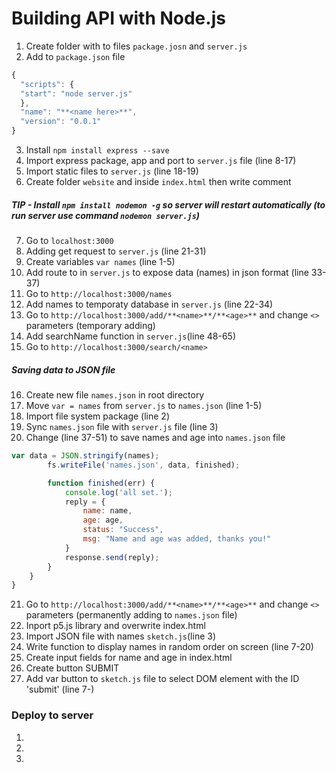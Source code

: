 # Building API with Node.js
1. Create folder with to files `package.josn` and `server.js`
2. Add to `package.json` file
```javascript
{
  "scripts": {
  "start": "node server.js"
  },
  "name": "**<name here>**",
  "version": "0.0.1"
}
```
3. Install `npm install express --save`
4. Import express package, app and port to `server.js` file (line 8-17)
5. Import static files to `server.js` (line 18-19)
6. Create folder `website` and inside `index.html` then write comment
##### TIP - Install `npm install nodemon -g` so server will restart automatically (to run server use command `nodemon server.js`)
7. Go to `localhost:3000`
8. Adding get request to `server.js` (line 21-31)
9. Create variables `var names` (line 1-5)
10. Add route to in `server.js` to expose data (names) in json format (line 33-37)
11. Go to `http://localhost:3000/names`
12. Add names to temporaty database in `server.js` (line 22-34)
13. Go to `http://localhost:3000/add/**<name>**/**<age>**`  and change `<>` parameters (temporary adding)
14. Add searchName function in `server.js`(line 48-65)
15. Go to `http://localhost:3000/search/<name>`
##### Saving data to JSON file
16. Create new file `names.json` in root directory
17. Move `var = names` from `server.js` to `names.json` (line 1-5)
18. Import file system package (line 2)
19. Sync `names.json` file with `server.js` file (line 3)
20. Change (line 37-51) to save names and age into `names.json` file
```javascript
var data = JSON.stringify(names);
        fs.writeFile('names.json', data, finished);

        function finished(err) {
            console.log('all set.');
            reply = {
                name: name,
                age: age,
                status: "Success",
                msg: "Name and age was added, thanks you!"
            }
            response.send(reply);
        }
    }
}
```
21. Go to `http://localhost:3000/add/**<name>**/**<age>**`  and change `<>` parameters (permanently adding to `names.json` file)
22. Inport p5.js library and overwrite index.html
23. Import JSON file with names `sketch.js`(line 3)
24. Write function to display names in random order on screen (line 7-20)
25. Create input fields for name and age in index.html
26. Create button SUBMIT
27. Add var button to `sketch.js` file to select DOM element with the ID 'submit' (line 7-)

### Deploy to server
1.
2.
3.
